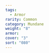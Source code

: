```yaml
---  
tags:  
  - Armor  
rarity: Common  
category: Mundane  
weight: "8"  
armor:   
cover: "3"  
sort: "080"  
---  
```

